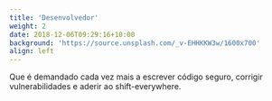 ```yaml
---
title: 'Desenvolvedor'
weight: 2
date: 2018-12-06T09:29:16+10:00
background: 'https://source.unsplash.com/_v-EHHKKW3w/1600x700'
align: left
---
```


Que é demandado cada vez mais a escrever código seguro, corrigir vulnerabilidades e aderir ao shift-everywhere.